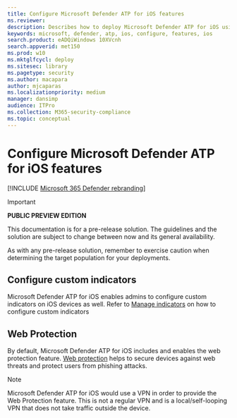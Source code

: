 ```yaml
---
title: Configure Microsoft Defender ATP for iOS features
ms.reviewer:
description: Describes how to deploy Microsoft Defender ATP for iOS using an app
keywords: microsoft, defender, atp, ios, configure, features, ios
search.product: eADQiWindows 10XVcnh
search.appverid: met150
ms.prod: w10
ms.mktglfcycl: deploy
ms.sitesec: library
ms.pagetype: security
ms.author: macapara
author: mjcaparas
ms.localizationpriority: medium
manager: dansimp
audience: ITPro
ms.collection: M365-security-compliance
ms.topic: conceptual
---
```


# Configure Microsoft Defender ATP for iOS features

[!INCLUDE [Microsoft 365 Defender rebranding](../../includes/microsoft-defender.md)]

> [!IMPORTANT]
> **PUBLIC PREVIEW EDITION**
> 
> This documentation is for a pre-release solution. The guidelines and the solution are subject to change between now and its general availability.
> 
> As with any pre-release solution, remember to exercise caution when determining the target population for your deployments.


## Configure custom indicators 
Microsoft Defender ATP for iOS enables admins to configure custom indicators on
iOS devices as well. Refer to [Manage
indicators](https://docs.microsoft.com/windows/security/threat-protection/microsoft-defender-atp/manage-indicators)
on how to configure custom indicators

## Web Protection
By default, Microsoft Defender ATP for iOS includes and enables the web
protection feature. [Web
protection](web-protection-overview.md) helps
to secure devices against web threats and protect users from phishing attacks.

>[!NOTE]
>Microsoft Defender ATP for iOS would use a VPN in order to provide the Web Protection feature. This is not a regular VPN and is a local/self-looping VPN that does not take traffic outside the device. 

